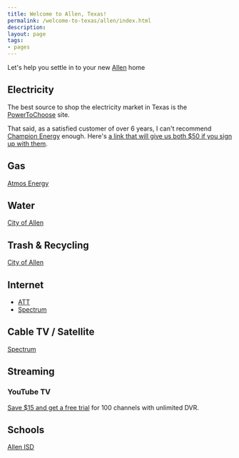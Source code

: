 ```yaml
---
title: Welcome to Allen, Texas!
permalink: /welcome-to-texas/allen/index.html
description:
layout: page
tags:
- pages
---
```


Let's help you settle in to your new [Allen](https://www.cityofallen.org) home

## Electricity

The best source to shop the electricity market in Texas is the [PowerToChoose](https://powertochoose.org) site.

That said, as a satisfied customer of over 6 years, I can't recommend [Champion Energy](https://www.championenergyservices.com/Residential/Sign-Up/Special-Offers/Get-Connected?refer=EWALLACE10872 ) enough. Here's [a link that will give us both $50 if you sign up with them](https://www.championenergyservices.com/Residential/Sign-Up/Special-Offers/Get-Connected?refer=EWALLACE10872).

## Gas

[Atmos Energy](https://www.atmosenergy.com)

## Water

[City of Allen](https://www.cityofallen.org/927/Utility-Billing)

## Trash & Recycling

[City of Allen](https://www.cityofallen.org/926/Trash-and-Recycling)

## Internet

- [ATT](https://www.att.com/internet/)
- [Spectrum](https://www.spectrum.com)

## Cable TV / Satellite

[Spectrum](https://www.spectrum.com)

## Streaming

### YouTube TV

[Save $15 and get a free trial](https://tv.youtube.com/referral/r3m2ikgz3vzmho) for 100 channels with unlimited DVR.

## Schools

[Allen ISD](https://www.allenisd.org)
